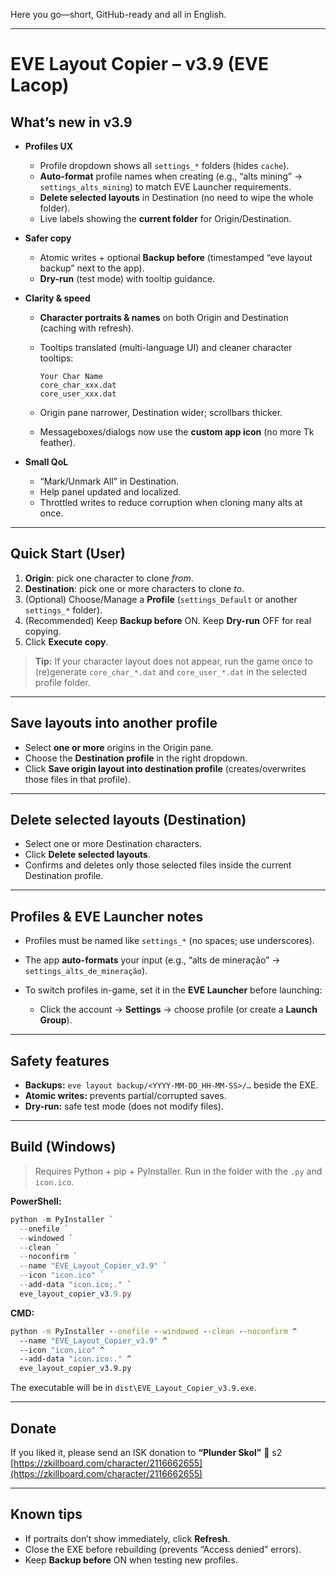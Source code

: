 Here you go—short, GitHub-ready and all in English.

---

# EVE Layout Copier – v3.9 (EVE Lacop)

## What’s new in v3.9

* **Profiles UX**

  * Profile dropdown shows all `settings_*` folders (hides `cache`).
  * **Auto-format** profile names when creating (e.g., “alts mining” → `settings_alts_mining`) to match EVE Launcher requirements.
  * **Delete selected layouts** in Destination (no need to wipe the whole folder).
  * Live labels showing the **current folder** for Origin/Destination.
* **Safer copy**

  * Atomic writes + optional **Backup before** (timestamped “eve layout backup” next to the app).
  * **Dry-run** (test mode) with tooltip guidance.
* **Clarity & speed**

  * **Character portraits & names** on both Origin and Destination (caching with refresh).
  * Tooltips translated (multi-language UI) and cleaner character tooltips:

    ```
    Your Char Name
    core_char_xxx.dat
    core_user_xxx.dat
    ```
  * Origin pane narrower, Destination wider; scrollbars thicker.
  * Messageboxes/dialogs now use the **custom app icon** (no more Tk feather).
* **Small QoL**

  * “Mark/Unmark All” in Destination.
  * Help panel updated and localized.
  * Throttled writes to reduce corruption when cloning many alts at once.

---

## Quick Start (User)

1. **Origin**: pick one character to clone *from*.
2. **Destination**: pick one or more characters to clone *to*.
3. (Optional) Choose/Manage a **Profile** (`settings_Default` or another `settings_*` folder).
4. (Recommended) Keep **Backup before** ON. Keep **Dry-run** OFF for real copying.
5. Click **Execute copy**.

> **Tip:** If your character layout does not appear, run the game once to (re)generate `core_char_*.dat` and `core_user_*.dat` in the selected profile folder.

---

## Save layouts into another profile

* Select **one or more** origins in the Origin pane.
* Choose the **Destination profile** in the right dropdown.
* Click **Save origin layout into destination profile** (creates/overwrites those files in that profile).

---

## Delete selected layouts (Destination)

* Select one or more Destination characters.
* Click **Delete selected layouts**.
* Confirms and deletes only those selected files inside the current Destination profile.

---

## Profiles & EVE Launcher notes

* Profiles must be named like `settings_*` (no spaces; use underscores).
* The app **auto-formats** your input (e.g., “alts de mineração” → `settings_alts_de_mineração`).
* To switch profiles in-game, set it in the **EVE Launcher** before launching:

  * Click the account → **Settings** → choose profile (or create a **Launch Group**).

---

## Safety features

* **Backups:** `eve layout backup/<YYYY-MM-DD_HH-MM-SS>/…` beside the EXE.
* **Atomic writes:** prevents partial/corrupted saves.
* **Dry-run:** safe test mode (does not modify files).

---

## Build (Windows)

> Requires Python + pip + PyInstaller. Run in the folder with the `.py` and `icon.ico`.

**PowerShell:**

```powershell
python -m PyInstaller `
  --onefile `
  --windowed `
  --clean `
  --noconfirm `
  --name "EVE_Layout_Copier_v3.9" `
  --icon "icon.ico" `
  --add-data "icon.ico;." `
  eve_layout_copier_v3.9.py
```

**CMD:**

```bat
python -m PyInstaller --onefile --windowed --clean --noconfirm ^
  --name "EVE_Layout_Copier_v3.9" ^
  --icon "icon.ico" ^
  --add-data "icon.ico:." ^
  eve_layout_copier_v3.9.py
```

The executable will be in `dist\EVE_Layout_Copier_v3.9.exe`.

---

## Donate

If you liked it, please send an ISK donation to **“Plunder Skol”** 💙 s2
[https://zkillboard.com/character/2116662655](https://zkillboard.com/character/2116662655)

---

## Known tips

* If portraits don’t show immediately, click **Refresh**.
* Close the EXE before rebuilding (prevents “Access denied” errors).
* Keep **Backup before** ON when testing new profiles.

